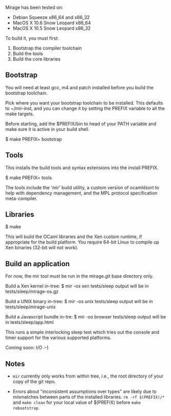 Mirage has been tested on:
- Debian Squeeze x86_64 and x86_32
- MacOS X 10.6 Snow Leopard x86_64
- MacOS X 10.5 Snow Leopard x86_32

To build it, you must first:
1) Bootstrap the compiler toolchain
2) Build the tools
3) Build the core libraries

Bootstrap
---------

You will need at least gcc, m4 and patch installed before you build
the bootstrap toolchain.

Pick where you want your bootstrap toolchain to be installed. This
defaults to ~/mir-inst, and you can change it by setting the PREFIX
variable to all the make targets.

Before starting, add the $PREFIX/bin to head of your PATH variable
and make sure it is active in your build shell.

$ make PREFIX=<location> bootstrap

Tools
-----

This installs the build tools and syntax extensions into the install PREFIX.

$ make PREFIX=<location> tools

The tools include the 'mir' build utility, a custom version of
ocamldsort to help with dependency management, and the MPL protocol
specification meta-compiler.

Libraries
---------

$ make

This will build the OCaml libraries and the Xen custom runtime, if
appropriate for the build platform.  You require 64-bit Linux to
compile up Xen binaries (32-bit will not work).

Build an application
--------------------

For now, the mir tool must be run in the mirage.git base directory
only.

Build a Xen kernel in-tree:
$ mir -os xen tests/sleep
output will be in tests/sleep/mirage-os.gz

Build a UNIX binary in-tree:
$ mir -os unix tests/sleep
output will be in tests/sleep/mirage-unix

Build a Javascript bundle in-tre:
$ mir -os browser tests/sleep
output will be in tests/sleep/app.html

This runs a simple interlocking sleep test which tries out the
console and timer support for the various supported platforms.

Coming soon: I/O :-)

Notes
-----

+ `mir` currently only works from within tree, i.e., the root
  directory of your copy of the git repo.

+ Errors about "inconsistent assumptions over types" are likely due to
  mismatches between parts of the installed libraries.  `rm -rf
  $(PREFIX)/*` and `make clean` for your local value of $(PREFIX)
  before `make rebootstrap`.


